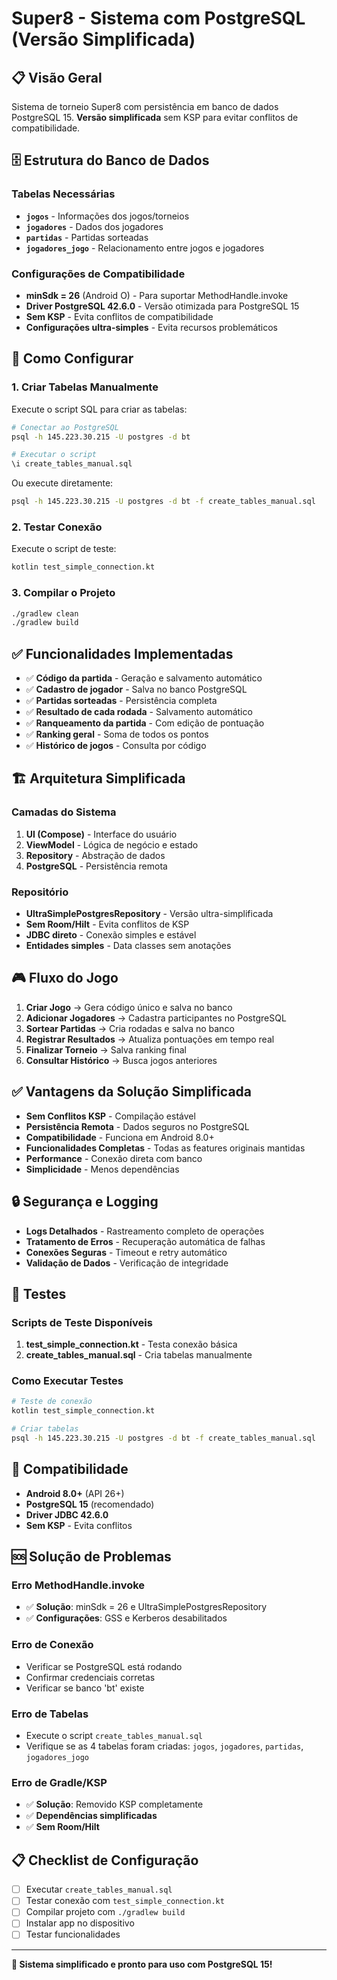 # Super8 - Sistema com PostgreSQL (Versão Simplificada)

## 📋 Visão Geral

Sistema de torneio Super8 com persistência em banco de dados PostgreSQL 15. **Versão simplificada** sem KSP para evitar conflitos de compatibilidade.

## 🗄️ Estrutura do Banco de Dados

### Tabelas Necessárias

- **`jogos`** - Informações dos jogos/torneios
- **`jogadores`** - Dados dos jogadores
- **`partidas`** - Partidas sorteadas
- **`jogadores_jogo`** - Relacionamento entre jogos e jogadores

### Configurações de Compatibilidade

- **minSdk = 26** (Android O) - Para suportar MethodHandle.invoke
- **Driver PostgreSQL 42.6.0** - Versão otimizada para PostgreSQL 15
- **Sem KSP** - Evita conflitos de compatibilidade
- **Configurações ultra-simples** - Evita recursos problemáticos

## 🚀 Como Configurar

### 1. Criar Tabelas Manualmente

Execute o script SQL para criar as tabelas:

```bash
# Conectar ao PostgreSQL
psql -h 145.223.30.215 -U postgres -d bt

# Executar o script
\i create_tables_manual.sql
```

Ou execute diretamente:
```bash
psql -h 145.223.30.215 -U postgres -d bt -f create_tables_manual.sql
```

### 2. Testar Conexão

Execute o script de teste:
```bash
kotlin test_simple_connection.kt
```

### 3. Compilar o Projeto

```bash
./gradlew clean
./gradlew build
```

## ✅ Funcionalidades Implementadas

- ✅ **Código da partida** - Geração e salvamento automático
- ✅ **Cadastro de jogador** - Salva no banco PostgreSQL
- ✅ **Partidas sorteadas** - Persistência completa
- ✅ **Resultado de cada rodada** - Salvamento automático
- ✅ **Ranqueamento da partida** - Com edição de pontuação
- ✅ **Ranking geral** - Soma de todos os pontos
- ✅ **Histórico de jogos** - Consulta por código

## 🏗️ Arquitetura Simplificada

### Camadas do Sistema

1. **UI (Compose)** - Interface do usuário
2. **ViewModel** - Lógica de negócio e estado
3. **Repository** - Abstração de dados
4. **PostgreSQL** - Persistência remota

### Repositório

- **UltraSimplePostgresRepository** - Versão ultra-simplificada
- **Sem Room/Hilt** - Evita conflitos de KSP
- **JDBC direto** - Conexão simples e estável
- **Entidades simples** - Data classes sem anotações

## 🎮 Fluxo do Jogo

1. **Criar Jogo** → Gera código único e salva no banco
2. **Adicionar Jogadores** → Cadastra participantes no PostgreSQL
3. **Sortear Partidas** → Cria rodadas e salva no banco
4. **Registrar Resultados** → Atualiza pontuações em tempo real
5. **Finalizar Torneio** → Salva ranking final
6. **Consultar Histórico** → Busca jogos anteriores

## ✅ Vantagens da Solução Simplificada

- **Sem Conflitos KSP** - Compilação estável
- **Persistência Remota** - Dados seguros no PostgreSQL
- **Compatibilidade** - Funciona em Android 8.0+
- **Funcionalidades Completas** - Todas as features originais mantidas
- **Performance** - Conexão direta com banco
- **Simplicidade** - Menos dependências

## 🔒 Segurança e Logging

- **Logs Detalhados** - Rastreamento completo de operações
- **Tratamento de Erros** - Recuperação automática de falhas
- **Conexões Seguras** - Timeout e retry automático
- **Validação de Dados** - Verificação de integridade

## 🧪 Testes

### Scripts de Teste Disponíveis

1. **test_simple_connection.kt** - Testa conexão básica
2. **create_tables_manual.sql** - Cria tabelas manualmente

### Como Executar Testes

```bash
# Teste de conexão
kotlin test_simple_connection.kt

# Criar tabelas
psql -h 145.223.30.215 -U postgres -d bt -f create_tables_manual.sql
```

## 📱 Compatibilidade

- **Android 8.0+** (API 26+)
- **PostgreSQL 15** (recomendado)
- **Driver JDBC 42.6.0**
- **Sem KSP** - Evita conflitos

## 🆘 Solução de Problemas

### Erro MethodHandle.invoke
- ✅ **Solução**: minSdk = 26 e UltraSimplePostgresRepository
- ✅ **Configurações**: GSS e Kerberos desabilitados

### Erro de Conexão
- Verificar se PostgreSQL está rodando
- Confirmar credenciais corretas
- Verificar se banco 'bt' existe

### Erro de Tabelas
- Execute o script `create_tables_manual.sql`
- Verifique se as 4 tabelas foram criadas: `jogos`, `jogadores`, `partidas`, `jogadores_jogo`

### Erro de Gradle/KSP
- ✅ **Solução**: Removido KSP completamente
- ✅ **Dependências simplificadas**
- ✅ **Sem Room/Hilt**

## 📋 Checklist de Configuração

- [ ] Executar `create_tables_manual.sql`
- [ ] Testar conexão com `test_simple_connection.kt`
- [ ] Compilar projeto com `./gradlew build`
- [ ] Instalar app no dispositivo
- [ ] Testar funcionalidades

---

**🎯 Sistema simplificado e pronto para uso com PostgreSQL 15!** 
